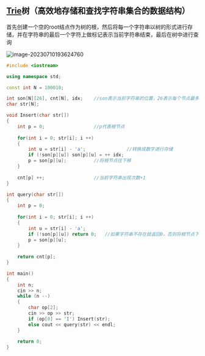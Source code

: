 ## [Trie](https://www.acwing.com/problem/content/837/)树（高效地存储和查找字符串集合的数据结构）

首先创建一个空的root结点作为树的根，然后将每一个字符串以树的形式进行存储，并在字符串的最后一个字符上做标记表示当前字符串结束，最后在树中进行查询

![image-20230710193624760](C:\Users\29089\AppData\Roaming\Typora\typora-user-images\image-20230710193624760.png)

```c++
#include <iostream>

using namespace std;

const int N = 100010;

int son[N][26], cnt[N], idx;    //son表示当前字符串的位置，26表示每个节点最多连26条边因为只有26个字母，cnt表示当前字符串出现的次数，idx表示当前用到的下标
char str[N];

void Insert(char str[])
{   
    int p = 0;                  //p代表根节点
    
    for(int i = 0; str[i]; i ++)
    {
        int u = str[i] - 'a';				//转换成数字进行存储
        if (!son[p][u]) son[p][u] = ++ idx;
        p = son[p][u];          //将根节点往下移
    }
    
    cnt[p] ++;                  //当前字符串出现次数+1
}

int query(char str[])
{
    int p = 0;
    
    for(int i = 0; str[i]; i ++)
    {
        int u = str[i] - 'a';
        if (!son[p][u]) return 0;   //如果字符串不存在就返回0，否则将根节点下移
        p = son[p][u];
    }
    
    return cnt[p];
}

int main()
{
    int n;
    cin >> n;
    while (n --)
    {
        char op[2];
        cin >> op >> str;
        if (op[0] == 'I') Insert(str);
        else cout << query(str) << endl;
    }
    
    return 0;
}


```

